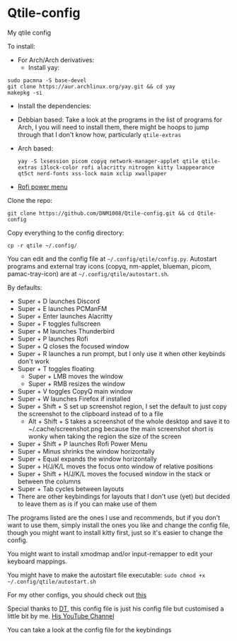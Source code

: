 # Qtile-config
My qtile config

To install:
* For Arch/Arch derivatives:
  * Install yay:
```
sudo pacmna -S base-devel
git clone https://aur.archlinux.org/yay.git && cd yay
makepkg -si
```

* Install the dependencies:
 * Debbian based: Take a look at the programs in the list of programs for Arch, I you will need to install them, there might be hoops to jump through that I don't know how, particularly `qtile-extras`
  
  * Arch based:

    ```
    yay -S lxsession picom copyq network-manager-applet qtile qtile-extras i3lock-color rofi alacritty nitrogen kitty lxappearance qt5ct nerd-fonts xss-lock maim xclip xwallpaper
    ```
  * [Rofi power menu](https://github.com/jluttine/rofi-power-menu)


Clone the repo:

```
git clone https://github.com/DNM1008/Qtile-config.git && cd Qtile-config
```

Copy everything to the config directory:

```
cp -r qtile ~/.config/
```
You can edit and the config file at `~/.config/qtile/config.py`.
Autostart programs and external tray icons (copyq, nm-applet, blueman, picom, pamac-tray-icon) are at `~/.config/qtile/autostart.sh`.

By defaults:
* Super + D launches Discord
* Super + E launches PCManFM
* Super + Enter launches Alacritty
* Super + F toggles fullscreen
* Super + M launches Thunderbird
* Super + P launches Rofi
* Super + Q closes the focused window
* Super + R launches a run prompt, but I only use it when other keybinds don't work
* Super + T toggles floating
  * Super + LMB moves the window
  * Super + RMB resizes the window
* Super + V toggles CopyQ main window
* Super + W launches Firefox if installed
* Super + Shift + S set up screenshot region, I set the default to just copy the screenshot to the clipboard instead of to a file
  * Alt + Shift + S takes a screenshot of the whole desktop and save it to ~/.cache/screenshot.png because the main screenshot short is wonky when taking the region the size of the screen 
* Super + Shift + P launches Rofi Power Menu
* Super + Minus shrinks the window horizontally
* Super + Equal expands the window horizontally
* Super + H/J/K/L moves the focus onto window of relative positions
* Super + Shift + H/J/K/L moves the focused window in the stack or between the columns
* Super + Tab cycles between layouts
* There are other keybindings for layouts that I don't use (yet) but decided to leave them as is if you can make use of them

The programs listed are the ones I use and recommends, but if you don't want to use them, simply install the ones you like and change the config file, though you might want to install kitty first, just so it's easier to change the config.
  

You might want to install xmodmap and/or input-remapper to edit your keyboard mappings.

You might have to make the autostart file executable: `sudo chmod +x ~/.config/qtile/autostart.sh`

For my other configs, you should check out [this](https://github.com/DNM1008/Other-configs)

Special thanks to [DT](https://gitlab.com/dwt1), this config file is just his config file but customised a little bit by me.
[His YouTube Channel](https://www.youtube.com/@DistroTube)

You can take a look at the config file for the keybindings
